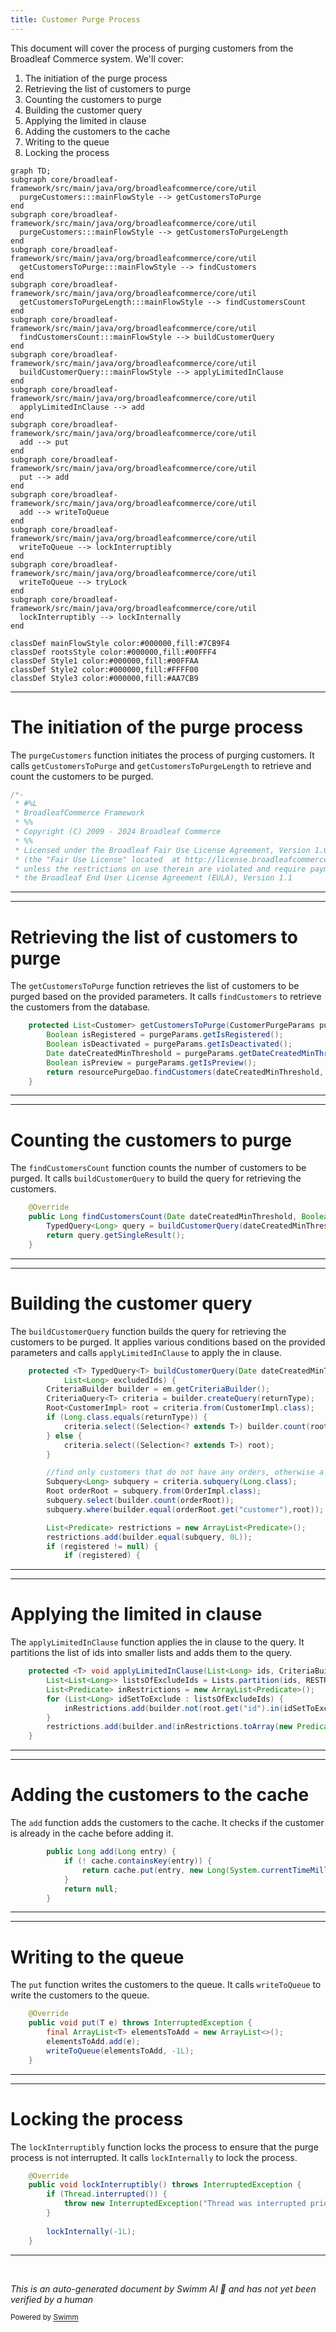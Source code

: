 ```yaml
---
title: Customer Purge Process
---
```

This document will cover the process of purging customers from the Broadleaf Commerce system. We'll cover:

1. The initiation of the purge process
2. Retrieving the list of customers to purge
3. Counting the customers to purge
4. Building the customer query
5. Applying the limited in clause
6. Adding the customers to the cache
7. Writing to the queue
8. Locking the process

```mermaid
graph TD;
subgraph core/broadleaf-framework/src/main/java/org/broadleafcommerce/core/util
  purgeCustomers:::mainFlowStyle --> getCustomersToPurge
end
subgraph core/broadleaf-framework/src/main/java/org/broadleafcommerce/core/util
  purgeCustomers:::mainFlowStyle --> getCustomersToPurgeLength
end
subgraph core/broadleaf-framework/src/main/java/org/broadleafcommerce/core/util
  getCustomersToPurge:::mainFlowStyle --> findCustomers
end
subgraph core/broadleaf-framework/src/main/java/org/broadleafcommerce/core/util
  getCustomersToPurgeLength:::mainFlowStyle --> findCustomersCount
end
subgraph core/broadleaf-framework/src/main/java/org/broadleafcommerce/core/util
  findCustomersCount:::mainFlowStyle --> buildCustomerQuery
end
subgraph core/broadleaf-framework/src/main/java/org/broadleafcommerce/core/util
  buildCustomerQuery:::mainFlowStyle --> applyLimitedInClause
end
subgraph core/broadleaf-framework/src/main/java/org/broadleafcommerce/core/util
  applyLimitedInClause --> add
end
subgraph core/broadleaf-framework/src/main/java/org/broadleafcommerce/core/util
  add --> put
end
subgraph core/broadleaf-framework/src/main/java/org/broadleafcommerce/core/util
  put --> add
end
subgraph core/broadleaf-framework/src/main/java/org/broadleafcommerce/core/util
  add --> writeToQueue
end
subgraph core/broadleaf-framework/src/main/java/org/broadleafcommerce/core/util
  writeToQueue --> lockInterruptibly
end
subgraph core/broadleaf-framework/src/main/java/org/broadleafcommerce/core/util
  writeToQueue --> tryLock
end
subgraph core/broadleaf-framework/src/main/java/org/broadleafcommerce/core/util
  lockInterruptibly --> lockInternally
end

classDef mainFlowStyle color:#000000,fill:#7CB9F4
classDef rootsStyle color:#000000,fill:#00FFF4
classDef Style1 color:#000000,fill:#00FFAA
classDef Style2 color:#000000,fill:#FFFF00
classDef Style3 color:#000000,fill:#AA7CB9
```

<SwmSnippet path="/core/broadleaf-framework/src/main/java/org/broadleafcommerce/core/util/service/ResourcePurgeServiceImpl.java" line="1">

---

# The initiation of the purge process

The `purgeCustomers` function initiates the process of purging customers. It calls `getCustomersToPurge` and `getCustomersToPurgeLength` to retrieve and count the customers to be purged.

```java
/*-
 * #%L
 * BroadleafCommerce Framework
 * %%
 * Copyright (C) 2009 - 2024 Broadleaf Commerce
 * %%
 * Licensed under the Broadleaf Fair Use License Agreement, Version 1.0
 * (the "Fair Use License" located  at http://license.broadleafcommerce.org/fair_use_license-1.0.txt)
 * unless the restrictions on use therein are violated and require payment to Broadleaf in which case
 * the Broadleaf End User License Agreement (EULA), Version 1.1
```

---

</SwmSnippet>

<SwmSnippet path="/core/broadleaf-framework/src/main/java/org/broadleafcommerce/core/util/service/ResourcePurgeServiceImpl.java" line="404">

---

# Retrieving the list of customers to purge

The `getCustomersToPurge` function retrieves the list of customers to be purged based on the provided parameters. It calls `findCustomers` to retrieve the customers from the database.

```java
    protected List<Customer> getCustomersToPurge(CustomerPurgeParams purgeParams, int startPos, int length, List<Long> customersInError) {
        Boolean isRegistered = purgeParams.getIsRegistered();
        Boolean isDeactivated = purgeParams.getIsDeactivated();
        Date dateCreatedMinThreshold = purgeParams.getDateCreatedMinThreshold();
        Boolean isPreview = purgeParams.getIsPreview();
        return resourcePurgeDao.findCustomers(dateCreatedMinThreshold, isRegistered, isDeactivated, isPreview, startPos, length, customersInError);
    }
```

---

</SwmSnippet>

<SwmSnippet path="/core/broadleaf-framework/src/main/java/org/broadleafcommerce/core/util/dao/ResourcePurgeDaoImpl.java" line="93">

---

# Counting the customers to purge

The `findCustomersCount` function counts the number of customers to be purged. It calls `buildCustomerQuery` to build the query for retrieving the customers.

```java
    @Override
    public Long findCustomersCount(Date dateCreatedMinThreshold, Boolean registered, Boolean deactivated, Boolean isPreview, List<Long> excludedIds) {
        TypedQuery<Long> query = buildCustomerQuery(dateCreatedMinThreshold, registered, deactivated, isPreview, Long.class, excludedIds);
        return query.getSingleResult();
    }
```

---

</SwmSnippet>

<SwmSnippet path="/core/broadleaf-framework/src/main/java/org/broadleafcommerce/core/util/dao/ResourcePurgeDaoImpl.java" line="99">

---

# Building the customer query

The `buildCustomerQuery` function builds the query for retrieving the customers to be purged. It applies various conditions based on the provided parameters and calls `applyLimitedInClause` to apply the in clause.

```java
    protected <T> TypedQuery<T> buildCustomerQuery(Date dateCreatedMinThreshold, Boolean registered, Boolean deactivated, Boolean isPreview, Class<T> returnType,
            List<Long> excludedIds) {
        CriteriaBuilder builder = em.getCriteriaBuilder();
        CriteriaQuery<T> criteria = builder.createQuery(returnType);
        Root<CustomerImpl> root = criteria.from(CustomerImpl.class);
        if (Long.class.equals(returnType)) {
            criteria.select((Selection<? extends T>) builder.count(root));
        } else {
            criteria.select((Selection<? extends T>) root);
        }

        //find only customers that do not have any orders, otherwise a purge would fail because of referential integrity
        Subquery<Long> subquery = criteria.subquery(Long.class);
        Root orderRoot = subquery.from(OrderImpl.class);
        subquery.select(builder.count(orderRoot));
        subquery.where(builder.equal(orderRoot.get("customer"),root));

        List<Predicate> restrictions = new ArrayList<Predicate>();
        restrictions.add(builder.equal(subquery, 0L));
        if (registered != null) {
            if (registered) {
```

---

</SwmSnippet>

<SwmSnippet path="/core/broadleaf-framework/src/main/java/org/broadleafcommerce/core/util/dao/ResourcePurgeDaoImpl.java" line="152">

---

# Applying the limited in clause

The `applyLimitedInClause` function applies the in clause to the query. It partitions the list of ids into smaller lists and adds them to the query.

```java
    protected <T> void applyLimitedInClause(List<Long> ids, CriteriaBuilder builder, Root<T> root, List<Predicate> restrictions) {
        List<List<Long>> listsOfExcludeIds = Lists.partition(ids, RESTRICT_IN_CLAUSE_MAX_SIZE);
        List<Predicate> inRestrictions = new ArrayList<Predicate>();
        for (List<Long> idSetToExclude : listsOfExcludeIds) {
            inRestrictions.add(builder.not(root.get("id").in(idSetToExclude)));
        }
        restrictions.add(builder.and(inRestrictions.toArray(new Predicate[inRestrictions.size()])));
    }
```

---

</SwmSnippet>

<SwmSnippet path="/core/broadleaf-framework/src/main/java/org/broadleafcommerce/core/util/service/ResourcePurgeServiceImpl.java" line="593">

---

# Adding the customers to the cache

The `add` function adds the customers to the cache. It checks if the customer is already in the cache before adding it.

```java
        public Long add(Long entry) {
            if (! cache.containsKey(entry)) {
                return cache.put(entry, new Long(System.currentTimeMillis()));
            }
            return null;
        }
```

---

</SwmSnippet>

<SwmSnippet path="/core/broadleaf-framework/src/main/java/org/broadleafcommerce/core/util/queue/ZookeeperDistributedQueue.java" line="393">

---

# Writing to the queue

The `put` function writes the customers to the queue. It calls `writeToQueue` to write the customers to the queue.

```java
    @Override
    public void put(T e) throws InterruptedException {
        final ArrayList<T> elementsToAdd = new ArrayList<>();
        elementsToAdd.add(e);
        writeToQueue(elementsToAdd, -1L);
    }
```

---

</SwmSnippet>

<SwmSnippet path="/core/broadleaf-framework/src/main/java/org/broadleafcommerce/core/util/lock/ReentrantDistributedZookeeperLock.java" line="335">

---

# Locking the process

The `lockInterruptibly` function locks the process to ensure that the purge process is not interrupted. It calls `lockInternally` to lock the process.

```java
    @Override
    public void lockInterruptibly() throws InterruptedException {
        if (Thread.interrupted()) {
            throw new InterruptedException("Thread was interrupted prior to trying to acquire the lock.");
        }
        
        lockInternally(-1L);
    }
```

---

</SwmSnippet>

&nbsp;

*This is an auto-generated document by Swimm AI 🌊 and has not yet been verified by a human*

<SwmMeta version="3.0.0" repo-id="Z2l0aHViJTNBJTNBQnJvYWRsZWFmQ29tbWVyY2UtZGVtbyUzQSUzQWdpbGFkbmF2b3Q=" repo-name="BroadleafCommerce-demo" doc-type="flows"><sup>Powered by [Swimm](/)</sup></SwmMeta>
